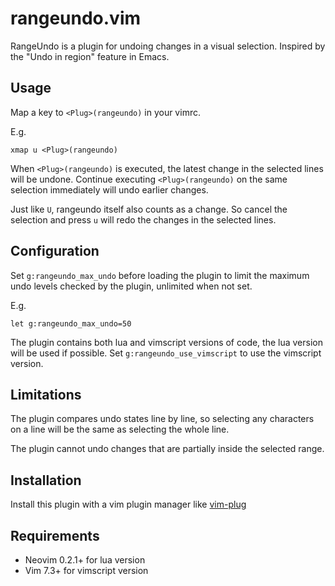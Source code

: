 # rangeundo.vim

RangeUndo is a plugin for undoing changes in a visual selection. Inspired by
the "Undo in region" feature in Emacs.

## Usage

Map a key to `<Plug>(rangeundo)` in your vimrc.

E.g.

    xmap u <Plug>(rangeundo)

When `<Plug>(rangeundo)` is executed, the latest change in the selected lines
will be undone. Continue executing `<Plug>(rangeundo)` on the same selection
immediately will undo earlier changes.

Just like `U`, rangeundo itself also counts as a change. So cancel the
selection and press `u` will redo the changes in the selected lines.

## Configuration

Set `g:rangeundo_max_undo` before loading the plugin to limit the maximum undo
levels checked by the plugin, unlimited when not set.

E.g. 

    let g:rangeundo_max_undo=50

The plugin contains both lua and vimscript versions of code, the lua version
will be used if possible. Set `g:rangeundo_use_vimscript` to use the vimscript
version.

## Limitations

The plugin compares undo states line by line, so selecting any characters on a
line will be the same as selecting the whole line.

The plugin cannot undo changes that are partially inside the selected range.

## Installation

Install this plugin with a vim plugin manager like
[vim-plug](https://github.com/junegunn/vim-plug)

## Requirements

- Neovim 0.2.1+ for lua version
- Vim 7.3+ for vimscript version
